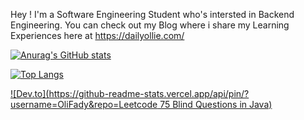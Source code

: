 Hey ! I'm a Software Engineering Student who's intersted in Backend Engineering. You can check out my Blog where i share my Learning Experiences here at https://dailyollie.com/

[![Anurag's GitHub stats](https://github-readme-stats.vercel.app/api?username=OliFady)](https://github.com/anuraghazra/github-readme-stats)

[![Top Langs](https://github-readme-stats.vercel.app/api/top-langs/?username=anuraghazra)](https://github.com/anuraghazra/github-readme-stats)

[![Dev.to](https://github-readme-stats.vercel.app/api/pin/?username=OliFady&repo=Leetcode 75 Blind Questions in Java)](https://github.com/OliFady/LeetCode-75-Blind-Questions-in-Java)

